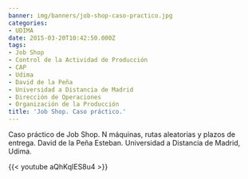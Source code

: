 ```yaml
---
banner: img/banners/job-shop-caso-practico.jpg
categories:
- UDIMA
date: 2015-03-20T10:42:50.000Z
tags:
- Job Shop
- Control de la Actividad de Producción
- CAP
- Udima
- David de la Peña
- Universidad a Distancia de Madrid
- Dirección de Operaciones
- Organización de la Producción
title: 'Job Shop. Caso práctico.'
---
```


Caso práctico de Job Shop. 
N máquinas, rutas aleatorias  y plazos de entrega.
David de la Peña Esteban.
Universidad a Distancia de Madrid, Udima.

{{< youtube aQhKqIES8u4 >}}
